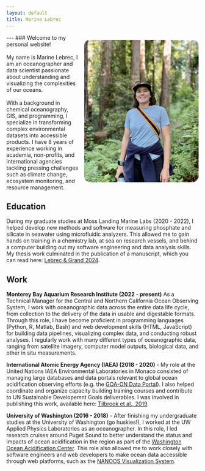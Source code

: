 ```yaml
---
layout: default
title: Marine Lebrec
---
```

<link rel="stylesheet" href="custom.css">
---

<p style="float: right; margin-left: 15px;">
    <img src="/images/self.png" alt="My Image" width="300" style="border-radius: 15px;">
    <br>
</p>
### Welcome to my personal website! <br><br>
My name is Marine Lebrec, I am an oceanographer and data scientist passionate about understanding and visualizing the complexities of our oceans. <br><br>
With a background in chemical oceanography, GIS, and programming, I specialize in transforming complex environmental datasets into accessible products. I have 8 years of experience working in academia, non-profits, and international agencies tackling pressing challenges such as climate change, ecosystem monitoring, and resource management.

## Education

During my graduate studies at Moss Landing Marine Labs (2020 - 2022), I helped develop new methods and software for measuring phosphate and silicate in seawater using microfluidic analyzers. This allowed me to gain hands on training in a chemistry lab, at sea on research vessels, and behind a computer building out my software engineering and data analysis skills. My thesis work culminated in the publication of a manuscript, which you can read here: [Lebrec & Grand 2024](https://doi.org/10.3389/fmars.2024.1354780). 

## Work

**Monterey Bay Aquarium Research Institute  (2022 - present)** As a Technical Manager for the Central and Northern California Ocean Observing System, I work with oceanographic data across the entire data life cycle, from collection to the delivery of the data in usable and digestable formats. Through this role, I have become proficient in programming languages (Python, R, Matlab, Bash) and web development skills (HTML, JavaScript) for building data pipelines, visualizing complex data, and conducting robust analyses. I regularly work with many different types of oceanographic data, ranging from satellite imagery, computer model outputs, biological data, and other in situ measurements.

**International Atomic Energy Agency (IAEA) (2018 - 2020)** - My role at the United Nations IAEA Environmental Laboratories in Monaco consisted of managing large databases and data portals relevant to global ocean acidification observing efforts (e.g. the [GOA-ON Data Portal](https://portal.goa-on.org/Explorer)). I also helped coordinate and organize capacity building training courses and contribute to UN Sustainable Developemnt Goals deliverables. I was involved in publishing this work, available here: [Tilbrook et al., 2019](https://www.frontiersin.org/journals/marine-science/articles/10.3389/fmars.2019.00337/full).

**University of Washington (2016 - 2018)** - After finishing my undergraduate studies at the University of Washington (go huskies!), I worked at the UW Applied Physics Laboratories as an oceanographer. In this role, I led research cruises around Puget Sound to better understand the status and impacts of ocean acidification in the region as part of the [Washington Ocean Acidification Center](https://oceanacidification.uw.edu/). This role also allowed me to work closely with software engineers and web developers to make ocean data accessible through web platforms, such as the [NANOOS Visualization System](https://nvs.nanoos.org/).


